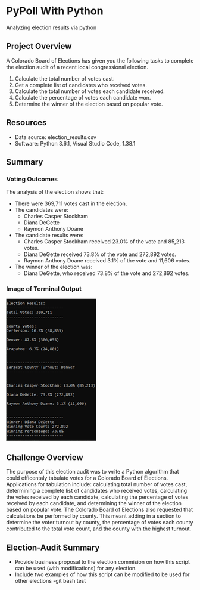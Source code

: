 # PyPoll With Python
Analyzing election results via python

## Project Overview
A Colorado Board of Elections has given you the following tasks to complete the election audit of a recent local congressional election. 

1. Calculate the total number of votes cast. 
2. Get a complete list of candidates who received votes.
3. Calculate the total number of votes each candidate received. 
4. Calculate the percentage of votes each candidate won. 
5. Determine the winner of the election based on popular vote. 

## Resources
- Data source: election_results.csv
- Software: Python 3.6.1, Visual Studio Code, 1.38.1

## Summary
### Voting Outcomes
The analysis of the election shows that: 
- There were 369,711 votes cast in the election. 
- The candidates were:
	- Charles Casper Stockham
	- Diana DeGette
	- Raymon Anthony Doane
- The candidate results were: 
	- Charles Casper Stockham received 23.0% of the vote and 85,213 votes. 
	- Diana DeGette received 73.8% of the vote and 272,892 votes. 
	- Raymon Anthony Doane received 3.1% of the vote and 11,606 votes. 
- The winner of the election was: 
	- Diana DeGette, who received 73.8% of the vote and 272,892 votes. 
### Image of Terminal Output
![Terminal Output](Resources/Terminal_Output.png)

## Challenge Overview

The purpose of this election audit was to write a Python algorithm that could efficentaly tabulate votes for a Colorado Board of Elections. 
Applications for tabulation include: calculating total number of votes cast, determining a complete list of candidates who received votes, calculating the votes received by each candidate, calculating the percentage of votes received by each candidate, and determining the winner of the election based on popular vote.
The Colorado Board of Elections also requested that calculations be performed by county. This meant adding in a section to determine the voter turnout by county, the percentage of votes each county contributed to the total vote count, and the county with the highest turnout. 


## Election-Audit Summary
- Provide business proposal to the election commision on how this script can be used (with modifications) for any election.
- Include two examples of how this script can be modified to be used for other elections
-git bash test

